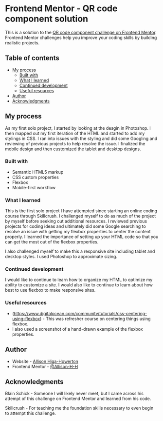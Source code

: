 # Frontend Mentor - QR code component solution

This is a solution to the [QR code component challenge on Frontend Mentor](https://www.frontendmentor.io/challenges/qr-code-component-iux_sIO_H). Frontend Mentor challenges help you improve your coding skills by building realistic projects. 

## Table of contents
- [My process](#my-process)
  - [Built with](#built-with)
  - [What I learned](#what-i-learned)
  - [Continued development](#continued-development)
  - [Useful resources](#useful-resources)
- [Author](#author)
- [Acknowledgments](#acknowledgments)


## My process

As my first solo project, I started by looking at the desgin in Photoshop.  I then mapped out my first iteration of the HTML and started to add my stylings in CSS.  I ran into issues with the styling and did some Googling and reviewing of previous projects to help resolve the issue.  I finalized the mobile design and then customized the tablet and desktop designs. 

### Built with

- Semantic HTML5 markup
- CSS custom properties
- Flexbox
- Mobile-first workflow

### What I learned

This is the first solo project I have attempted since starting an online coding course through Skillcrush.  I challenged myself to do as much of the project by myself before seeking out additional resources.  I reviewed previous projects for coding ideas and ultimately did some Google searching to resolve an issue with getting my flexbox properties to center the content properly.  I learned the importance of setting up your HTML code so that you can get the most out of the flexbox properties.

I also challenged myself to make this a responsive site including tablet and desktop styles.  I used Photoshop to approximate sizing.


### Continued development

I would like to continue to learn how to organize my HTML to optimize my ability to customize a site.  I would also like to continue to learn about how best to use flexbox to make responsive sites.

### Useful resources

- (https://www.digitalocean.com/community/tutorials/css-centering-using-flexbox) - This was refresher course on centering things using flexbox.
- I also used a screenshot of a hand-drawn example of the flexbox properties.

## Author

- Website - [Allison Higa-Howerton](https://www.allisonhiga.com)
- Frontend Mentor - [@Allison-H-H](https://www.frontendmentor.io/profile/Allison-H-H)

## Acknowledgments

Blain Schick - Someone I will likely never meet, but I came across his attempt of this challenge on Frontend Mentor and learned from his code.

Skillcrush - For teaching me the foundation skills necessary to even begin to attempt this challenge.

